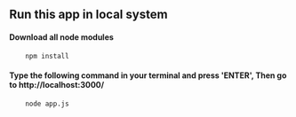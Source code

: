 ## Run this app in local system
#### Download all node modules
```
    npm install
```

#### Type the following command in your terminal and press 'ENTER', Then go to http://localhost:3000/
```
    node app.js
```
